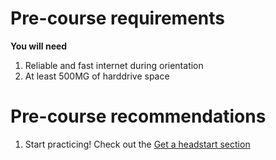 # Pre-course requirements

**You will need**
1. Reliable and fast internet during orientation
2. At least 500MG of harddrive space

# Pre-course recommendations
1. Start practicing! Check out the [Get a headstart section](../practice)
